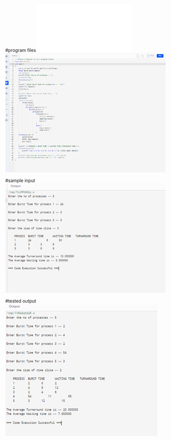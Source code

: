 #program files
![program_file](Roundrobin.c)
![program_files](program_5A2.PNG)

#sample input 
![sample_input](sample_IO_5A2.PNG)

#tested output
![tested_input](tested_IO_5A2.PNG)
